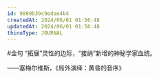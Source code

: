 ```yaml
---
id: 9809b39c9edae4b4
createdAt: 2024/06/01 01:56:48
updatedAt: 2024/06/01 01:56:48
thinoType: JOURNAL
---
```

#金句 “拓展”灵性的边际，“接纳”新增的神秘学家血统。

——塞梅尔维斯，《局外演绎：黄昏的音序》